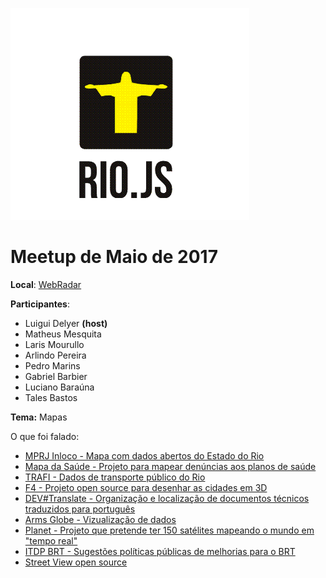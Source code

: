 ![RioJS](https://github.com/riojs-org/meetups/blob/master/img/logo.png?raw=true)

# Meetup de Maio de 2017

**Local**: [WebRadar](http://www.webradar.com/)

**Participantes**:
 - Luigui Delyer **(host)**
 - Matheus Mesquita
 - Laris Mourullo
 - Arlindo Pereira
 - Pedro Marins
 - Gabriel Barbier
 - Luciano Baraúna
 - Tales Bastos

 **Tema:** Mapas

O que foi falado:
- [MPRJ Inloco - Mapa com dados abertos do Estado do Rio](http://apps.mprj.mp.br/sistema/mpmapas/inloco.html#/plataforma)
- [Mapa da Saúde - Projeto para mapear denúncias aos planos de saúde](https://github.com/vamoss/mapadasaude)
- [TRAFI - Dados de transporte público do Rio](http://www.trafi.com)
- [F4 - Projeto open source para desenhar as cidades em 3D](http://demo.f4map.com/#camera.theta=0.9)
- [DEV#Translate - Organização e localização de documentos técnicos traduzidos para português](https://github.com/devtranslate/devtranslate.github.io)
- [Arms Globe - Vizualização de dados](https://armsglobe.chromeexperiments.com)
- [Planet - Projeto que pretende ter 150 satélites mapeando o mundo em "tempo real"](https://www.planet.com)
- [ITDP BRT - Sugestões políticas públicas de melhorias para o BRT](http://nighto.github.io/itdpbrtmap/)
- [Street View open source](https://www.mapillary.com)
